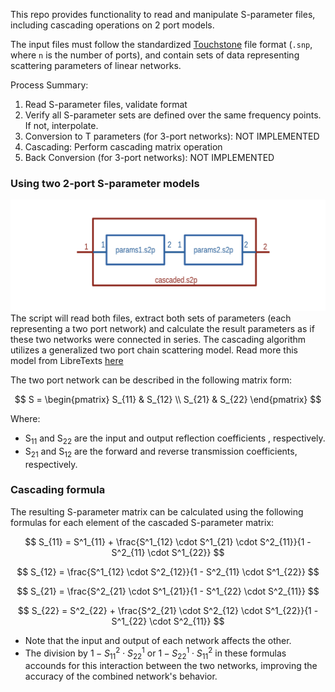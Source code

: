 This repo provides functionality to read and manipulate S-parameter files, including cascading operations on 2 port models. 

The input files must follow the standardized [Touchstone](https://ibis.org/touchstone_ver2.0/touchstone_ver2_0.pdf) file format (`.snp`, where `n` is the number of ports), and contain sets of data representing scattering parameters of linear networks. 

Process Summary:

1. Read S-parameter files, validate format
2. Verify all S-parameter sets are defined over the same frequency points. If not, interpolate.
3. Conversion to T parameters (for 3-port networks): NOT IMPLEMENTED
4. Cascading: Perform cascading matrix operation
5. Back Conversion (for 3-port networks): NOT IMPLEMENTED

### Using two 2-port S-parameter models
![top level diagram](https://github.com/mslaffin/cascader/blob/main/media/top_level_diagram.png)
The script will read both files, extract both sets of parameters (each representing a two port network) and calculate the result parameters as if these two networks were connected in series. The cascading algorithm utilizes a generalized two port chain scattering model. Read more this model from LibreTexts [here](https://eng.libretexts.org/Bookshelves/Electrical_Engineering/Electronics/Microwave_and_RF_Design_III_-_Networks_(Steer)/02%3A_Chapter_2/2.4%3A_Generalized_Scattering_Parameters)

The two port network can be described in the following matrix form:

$$
S = \begin{pmatrix}
S_{11} & S_{12} \\
S_{21} & S_{22}
\end{pmatrix}
$$

Where: 
- S<sub>11</sub> and S<sub>22</sub> are the input and output reflection coefficients , respectively.
- S<sub>21</sub> and S<sub>12</sub> are the forward and reverse transmission coefficients, respectively.



### Cascading formula
The resulting S-parameter matrix can be calculated using the following formulas for each element of the cascaded S-parameter matrix:

$$
S_{11} = S^1_{11} + \frac{S^1_{12} \cdot S^1_{21} \cdot S^2_{11}}{1 - S^2_{11} \cdot S^1_{22}}
$$

$$
S_{12} = \frac{S^1_{12} \cdot S^2_{12}}{1 - S^2_{11} \cdot S^1_{22}}
$$

$$
S_{21} = \frac{S^2_{21} \cdot S^1_{21}}{1 - S^1_{22} \cdot S^2_{11}}
$$

$$
S_{22} = S^2_{22} + \frac{S^2_{21} \cdot S^2_{12} \cdot S^1_{22}}{1 - S^1_{22} \cdot S^2_{11}}
$$

- Note that the input and output of each network affects the other.
- The division by $1 - S^2_{11} \cdot S^1_{22}$ or $1 - S^1_{22} \cdot S^2_{11}$ in these formulas accounds for this interaction between the two networks, improving the accuracy of the combined network's behavior.


